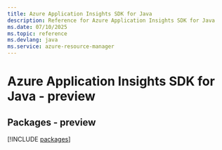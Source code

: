 ```yaml
---
title: Azure Application Insights SDK for Java
description: Reference for Azure Application Insights SDK for Java
ms.date: 07/10/2025
ms.topic: reference
ms.devlang: java
ms.service: azure-resource-manager
---
```

# Azure Application Insights SDK for Java - preview
## Packages - preview
[!INCLUDE [packages](application-insights-index.md)]